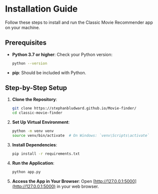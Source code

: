 # Installation Guide

Follow these steps to install and run the Classic Movie Recommender app on your machine.

## Prerequisites
- **Python 3.7 or higher**: Check your Python version:
  ```bash
  python --version
  ```
- **pip**: Should be included with Python.

## Step-by-Step Setup

1. **Clone the Repository**:
   ```bash
   git clone https://stephanbludward.github.io/Movie-finder/
   cd classic-movie-finder
   ```

2. **Set Up Virtual Environment**:
   ```bash
   python -m venv venv
   source venv/bin/activate  # On Windows: `venv\Scripts\activate`
   ```

3. **Install Dependencies**:
   ```bash
   pip install -r requirements.txt
   ```

4. **Run the Application**:
   ```bash
   python app.py
   ```

5. **Access the App in Your Browser**:
   Open [http://127.0.0.1:5000](http://127.0.0.1:5000) in your web browser.
